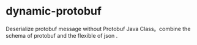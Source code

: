 # dynamic-protobuf
Deserialize protobuf message without Protobuf Java Class。combine the schema of protobuf and the flexible of json . 
